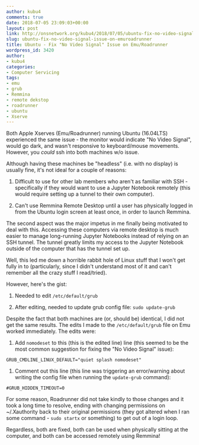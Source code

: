 ```yaml
---
author: kubu4
comments: true
date: 2018-07-05 23:09:03+00:00
layout: post
link: http://onsnetwork.org/kubu4/2018/07/05/ubuntu-fix-no-video-signal-issue-on-emuroadrunner/
slug: ubuntu-fix-no-video-signal-issue-on-emuroadrunner
title: Ubuntu - Fix "No Video Signal" Issue on Emu/Roadrunner
wordpress_id: 3420
author:
- kubu4
categories:
- Computer Servicing
tags:
- emu
- grub
- Remmina
- remote dekstop
- roadrunner
- ubuntu
- Xserve
---
```


Both Apple Xserves (Emu/Roadrunner) running Ubuntu (16.04LTS) experienced the same issue - the monitor would indicate "No Video Signal", would go dark, and wasn't responsive to keyboard/mouse movements. However, you _could_ ssh into both machines w/o issue.

Although having these machines be "headless" (i.e. with no display) is usually fine, it's not ideal for a couple of reasons:





  1. Difficult to use for other lab members who aren't as familiar with SSH - specifically if they would want to use a Jupyter Notebook remotely (this would require setting up a tunnel to their own computer).



  2. Can't use Remmina Remote Desktop until a user has physically logged in from the Ubuntu login screen at least once, in order to launch Remmina.






The second aspect was the major impetus in me finally being motivated to deal with this. Accessing these computers via remote desktop is much easier to manage long-running Jupyter Notebooks instead of relying on an SSH tunnel. The tunnel greatly limits my access to the Jupyter Notebook outside of the computer that has the tunnel set up.

Well, this led me down a horrible rabbit hole of Linux stuff that I won't get fully in to (particularly, since I didn't understand most of it and can't remember all the crazy stuff I read/tried).

However, here's the gist:





  1. Needed to edit `/etc/default/grub`



  2. After editing, needed to update grub config file: `sudo update-grub`






Despite the fact that both machines are (or, should be) identical, I did not get the same results. The edits I made to the `/etc/default/grub` file on Emu worked immediately. The edits were:





  1. Add `nomodeset` to this (this is the edited line) line (this seemed to be the most common suggestion for fixing the "No Video Signal" issue):



`GRUB_CMDLINE_LINUX_DEFAULT="quiet splash nomodeset"`





  1. Comment out this line (this line was triggering an error/warning about writing the config file when running the `update-grub` command):



`#GRUB_HIDDEN_TIMEOUT=0`

For some reason, Roadrunner did not take kindly to those changes and it took a long time to resolve, ending with changing permissions on ~/.Xauthority back to their original permissions (they got altered when I ran some command - `sudo startx` or something) to get out of a login loop.

Regardless, both are fixed, both can be used when physically sitting at the computer, and both can be accessed remotely using Remmina!
